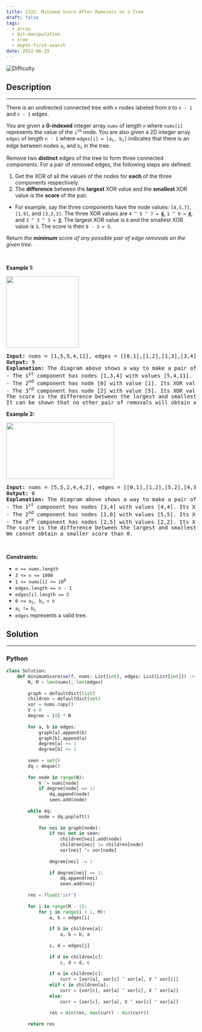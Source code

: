 ```yaml
---
title: 2322. Minimum Score After Removals on a Tree
draft: false
tags: 
  - array
  - bit-manipulation
  - tree
  - depth-first-search
date: 2022-06-29
---
```


![Difficulty](https://img.shields.io/badge/Difficulty-Hard-blue.svg)

## Description

---
<p>There is an undirected connected tree with <code>n</code> nodes labeled from <code>0</code> to <code>n - 1</code> and <code>n - 1</code> edges.</p>

<p>You are given a <strong>0-indexed</strong> integer array <code>nums</code> of length <code>n</code> where <code>nums[i]</code> represents the value of the <code>i<sup>th</sup></code> node. You are also given a 2D integer array <code>edges</code> of length <code>n - 1</code> where <code>edges[i] = [a<sub>i</sub>, b<sub>i</sub>]</code> indicates that there is an edge between nodes <code>a<sub>i</sub></code> and <code>b<sub>i</sub></code> in the tree.</p>

<p>Remove two <strong>distinct</strong> edges of the tree to form three connected components. For a pair of removed edges, the following steps are defined:</p>

<ol>
	<li>Get the XOR of all the values of the nodes for <strong>each</strong> of the three components respectively.</li>
	<li>The <strong>difference</strong> between the <strong>largest</strong> XOR value and the <strong>smallest</strong> XOR value is the <strong>score</strong> of the pair.</li>
</ol>

<ul>
	<li>For example, say the three components have the node values: <code>[4,5,7]</code>, <code>[1,9]</code>, and <code>[3,3,3]</code>. The three XOR values are <code>4 ^ 5 ^ 7 = <u><strong>6</strong></u></code>, <code>1 ^ 9 = <u><strong>8</strong></u></code>, and <code>3 ^ 3 ^ 3 = <u><strong>3</strong></u></code>. The largest XOR value is <code>8</code> and the smallest XOR value is <code>3</code>. The score is then <code>8 - 3 = 5</code>.</li>
</ul>

<p>Return <em>the <strong>minimum</strong> score of any possible pair of edge removals on the given tree</em>.</p>

<p>&nbsp;</p>
<p><strong class="example">Example 1:</strong></p>
<img alt="" src="https://assets.leetcode.com/uploads/2022/05/03/ex1drawio.png" style="width: 193px; height: 190px;" />
<pre>
<strong>Input:</strong> nums = [1,5,5,4,11], edges = [[0,1],[1,2],[1,3],[3,4]]
<strong>Output:</strong> 9
<strong>Explanation:</strong> The diagram above shows a way to make a pair of removals.
- The 1<sup>st</sup> component has nodes [1,3,4] with values [5,4,11]. Its XOR value is 5 ^ 4 ^ 11 = 10.
- The 2<sup>nd</sup> component has node [0] with value [1]. Its XOR value is 1 = 1.
- The 3<sup>rd</sup> component has node [2] with value [5]. Its XOR value is 5 = 5.
The score is the difference between the largest and smallest XOR value which is 10 - 1 = 9.
It can be shown that no other pair of removals will obtain a smaller score than 9.
</pre>

<p><strong class="example">Example 2:</strong></p>
<img alt="" src="https://assets.leetcode.com/uploads/2022/05/03/ex2drawio.png" style="width: 287px; height: 150px;" />
<pre>
<strong>Input:</strong> nums = [5,5,2,4,4,2], edges = [[0,1],[1,2],[5,2],[4,3],[1,3]]
<strong>Output:</strong> 0
<strong>Explanation:</strong> The diagram above shows a way to make a pair of removals.
- The 1<sup>st</sup> component has nodes [3,4] with values [4,4]. Its XOR value is 4 ^ 4 = 0.
- The 2<sup>nd</sup> component has nodes [1,0] with values [5,5]. Its XOR value is 5 ^ 5 = 0.
- The 3<sup>rd</sup> component has nodes [2,5] with values [2,2]. Its XOR value is 2 ^ 2 = 0.
The score is the difference between the largest and smallest XOR value which is 0 - 0 = 0.
We cannot obtain a smaller score than 0.
</pre>

<p>&nbsp;</p>
<p><strong>Constraints:</strong></p>

<ul>
	<li><code>n == nums.length</code></li>
	<li><code>3 &lt;= n &lt;= 1000</code></li>
	<li><code>1 &lt;= nums[i] &lt;= 10<sup>8</sup></code></li>
	<li><code>edges.length == n - 1</code></li>
	<li><code>edges[i].length == 2</code></li>
	<li><code>0 &lt;= a<sub>i</sub>, b<sub>i</sub> &lt; n</code></li>
	<li><code>a<sub>i</sub> != b<sub>i</sub></code></li>
	<li><code>edges</code> represents a valid tree.</li>
</ul>


## Solution

---
### Python
``` py title='minimum-score-after-removals-on-a-tree'
class Solution:
    def minimumScore(self, nums: List[int], edges: List[List[int]]) -> int:
        N, M = len(nums), len(edges)
        
        graph = defaultdict(list)
        children = defaultdict(set)
        xor = nums.copy()
        V = 0
        degree = [0] * N
        
        for a, b in edges:
            graph[a].append(b)
            graph[b].append(a)
            degree[a] += 1
            degree[b] += 1
        
        seen = set()
        dq = deque()
        
        for node in range(N):
            V ^= nums[node]
            if degree[node] == 1:
                dq.append(node)
                seen.add(node)
        
        while dq:
            node = dq.popleft()
            
            for nei in graph[node]:
                if nei not in seen:
                    children[nei].add(node)
                    children[nei] |= children[node]
                    xor[nei] ^= xor[node]
                
                degree[nei] -= 1
                
                if degree[nei] == 1:
                    dq.append(nei)
                    seen.add(nei)
        
        res = float('inf')
        
        for i in range(M - 1):
            for j in range(i + 1, M):
                a, b = edges[i]
                
                if b in children[a]:
                    a, b = b, a
                
                c, d = edges[j]
                
                if d in children[c]:
                    c, d = d, c
                
                if a in children[c]:
                    curr = [xor[a], xor[c] ^ xor[a], V ^ xor[c]]
                elif c in children[a]:
                    curr = [xor[c], xor[a] ^ xor[c], V ^ xor[a]]
                else:
                    curr = [xor[c], xor[a], V ^ xor[c] ^ xor[a]]
                
                res = min(res, max(curr) - min(curr))
        
        return res

```

